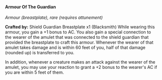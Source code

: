 #### Armour Of The Guardian
_Armour (breastplate), rare (requires attunement)_

**Crafted by:** Shield Guardian Breastplate x1 (Blacksmith) While wearing this armour, you gain a +1 bonus to AC. You also gain a special connection to the wearer of the amulet that was connected to the shield guardian that provided the breastplate to craft this armour. Whenever the wearer of that amulet takes damage and is within 60 feet of you, half of that damage (rounded up) is transferred to you.

In addition, whenever a creature makes an attack against the wearer of the amulet, you may use your reaction to grant a +2 bonus to the wearer's AC if you are within 5 feet of them.